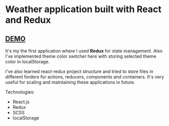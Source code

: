 # Weather application built with React and Redux

## [DEMO](https://kalash14.github.io/react-redux-weather-app/)

It's my the first application where I used **Redux** for state management.
Also I've implemented theme color switcher here with storing selected theme color in localStorage.

I've also learned react-redux project structure and tried to store files in different forders for actions, reducers, components and containers. It's very useful for scaling and maintaining these applications in future.

Technologies:

-   React.js
-   Redux
-   SCSS
-   localStorage
